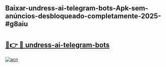 ## Baixar-undress-ai-telegram-bots-Apk-sem-anúncios-desbloqueado-completamente-2025-#g8aiu

# <h2><a href="https://ainizakaria.my?title=undress-ai-telegram-bots&ref=20M">🔗👉 🔴 undress-ai-telegram-bots</a></h2>

[![acn](https://github.com/user-attachments/assets/0f9c940e-d8b0-45ae-aac7-cd30a18b3e1c)](https://ainizakaria.my?title=undress-ai-telegram-bots&ref=20M)

